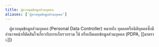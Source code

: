 ```yaml
---
title: ผู้ควบคุมข้อมูลส่วนบุคคล
aliases: ['ผู้ควบคุมข้อมูลส่วนบุคคล']
---
```


&emsp;ผู้ควบคุมข้อมูลส่วนบุคคล (Personal Data Controller)
หมายถึง บุคคลหรือนิติบุคคลซึ่งมีอำนาจหน้าที่ตัดสินใจเกี่ยวกับการเก็บรวบรวม ใช้
หรือเปิดเผยข้อมูลส่วนบุคคล (PDPA, [[มาตรา ๖]])